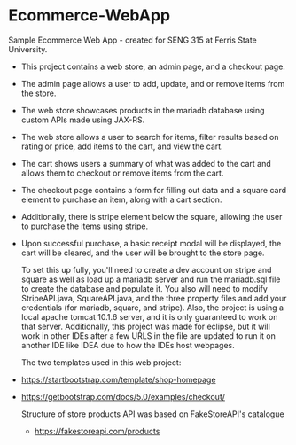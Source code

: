 # Ecommerce-WebApp
Sample Ecommerce Web App - created for SENG 315 at Ferris State University.

* This project contains a web store, an admin page, and a checkout page.
* The admin page allows a user to add, update, and or remove items from the store. 
* The web store showcases products in the mariadb database using custom APIs made using JAX-RS. 
* The web store allows a user to search for items, filter results based on rating or price, add items to the cart, and view the cart.
* The cart shows users a summary of what was added to the cart and allows them to checkout or remove items from the cart.
* The checkout page contains a form for filling out data and a square card element to purchase an item, along with a cart section.
* Additionally, there is stripe element below the square, allowing the user to purchase the items using stripe.
* Upon successful purchase, a basic receipt modal will be displayed, the cart will be cleared, and the user will be brought to the store page.

  To set this up fully, you'll need to create a dev account on stripe and square as well as load up a mariadb server and run the mariadb.sql file to create the database and populate it.
  You also will need to modify StripeAPI.java, SquareAPI.java, and the three property files and add your credentials (for mariadb, square, and stripe).
  Also, the project is using a local apache tomcat 10.1.6 server, and it is only guaranteed to work on that server.
  Additionally, this project was made for eclipse, but it will work in other IDEs after a few URLS in the file are updated to run it on another IDE like IDEA due to how the IDEs host webpages.

  The two templates used in this web project:
* https://startbootstrap.com/template/shop-homepage
* https://getbootstrap.com/docs/5.0/examples/checkout/

  Structure of store products API was based on FakeStoreAPI's catalogue
  * https://fakestoreapi.com/products
